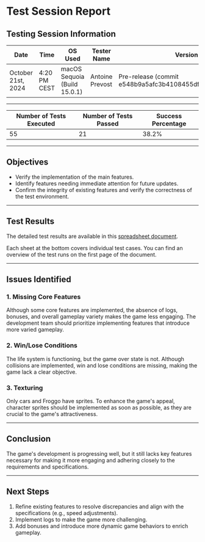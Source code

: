 # **Test Session Report**

## **Testing Session Information**

| Date               | Time         | OS Used                      | Tester Name     | Version Used                                                  |
| ------------------ | ------------ | ---------------------------- | --------------- | ------------------------------------------------------------- |
| October 21st, 2024 | 4:20 PM CEST | macOS Sequoia (Build 15.0.1) | Antoine Prevost | Pre-release (commit e548b9a5afc3b4108455df7b9d4d3a23879610e5) |

---

| Number of Tests Executed | Number of Tests Passed | Success Percentage |
| ------------------------ | ---------------------- | ------------------ |
| 55                       | 21                     | 38.2%              |

---

## **Objectives**

- Verify the implementation of the main features.
- Identify features needing immediate attention for future updates.
- Confirm the integrity of existing features and verify the correctness of the test environment.

---

## **Test Results**

The detailed test results are available in this [spreadsheet document](https://docs.google.com/spreadsheets/d/13jn9MZXwvPJthTED8lPlTzNpH2iK69MnvhQDEM3IoZw/edit?usp=sharing).

Each sheet at the bottom covers individual test cases. You can find an overview of the test runs on the first page of the document.

---

## **Issues Identified**

### 1. **Missing Core Features**
  Although some core features are implemented, the absence of logs, bonuses, and overall gameplay variety makes the game less engaging. The development team should prioritize implementing features that introduce more varied gameplay.

### 2. **Win/Lose Conditions**
  The life system is functioning, but the game over state is not. Although collisions are implemented, win and lose conditions are missing, making the game lack a clear objective.

### 3. **Texturing**
  Only cars and Froggo have sprites. To enhance the game's appeal, character sprites should be implemented as soon as possible, as they are crucial to the game's attractiveness.

---

## **Conclusion**

The game's development is progressing well, but it still lacks key features necessary for making it more engaging and adhering closely to the requirements and specifications.

---

## **Next Steps**

1. Refine existing features to resolve discrepancies and align with the specifications (e.g., speed adjustments).
2. Implement logs to make the game more challenging.
3. Add bonuses and introduce more dynamic game behaviors to enrich gameplay.